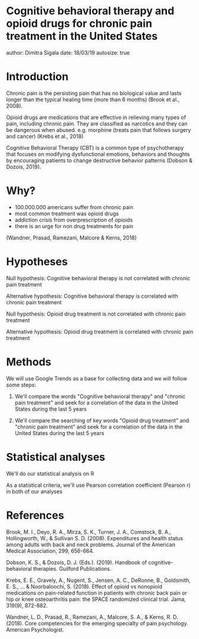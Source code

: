 Cognitive behavioral therapy and opioid drugs for chronic pain treatment in the United States
========================================================
author: Dimitra Sigala
date: 18/03/19
autosize: true

Introduction
========================================================
Chronic pain is the persisting pain that has no biological value and lasts longer than the typical healing time (more than 6 months)  (Brook et al., 2008).

Opioid drugs are medications that are effective in relieving many types of pain, including chronic pain. They are classified as narcotics and they can be dangerous when abused.
e.g. morphine (treats pain that follows surgery and cancer)
(Krebs et al., 2018)

Cognitive Behavioral Therapy (CBT) is a common type of psychotherapy that focuses on modifying dysfunctional emotions, behaviors and thoughts by encouraging patients to change destructive behavior patterns (Dobson & Dozois, 2019).

Why?
========================================================
- 100.000.000  americans suffer from chronic pain
- most common treatment was opioid drugs
- addiction crisis from overprescription of opioids
- there is an urge for non drug treatments for pain

(Wandner, Prasad, Ramezani, Malcore & Kerns, 2018)


Hypotheses
========================================================
Null hypothesis: Cognitive behavioral therapy is not correlated with chronic pain treatment

Alternative hypothesis: Cognitive behavioral therapy is correlated with chronic pain treatment



Null hypothesis: Opioid drug treatment is not correlated with chronic pain treatment

Alternative hypothesis: Opioid drug treatment is correlated with chronic pain treatment


Methods
========================================================
We will use Google Trends as a base for collecting data and we will follow some steps:

1. We'll compare the words "Cognitive behavioral therapy" and "chronic pain treatment" and seek for a correlation of the data in the United States during the last 5 years 

2. We'll compare the searching of key words "Opioid drug treatment" and "chronic pain treatment" and seek for a correlation of the data in the United States during the last 5 years


Statistical analyses
========================================================

We'll do our statistical analysis on R

As a statistical criteria, we'll use Pearson correlation coefficient (Pearson r) in both of our analyses


References
========================================================
Brook, M. I., Deyo, R. A., Mirza, S. K., Turner, J. A., Comstock, B. A., Hollingworth, W., & Sullivan S. D. (2008). Expenditures and health status among adults with back and neck problems. Journal of the American Medical Association, 299, 656-664.

Dobson, K. S., & Dozois, D. J. (Eds.). (2019). Handbook of cognitive-behavioral therapies. Guilford Publications.

Krebs, E. E., Gravely, A., Nugent, S., Jensen, A. C., DeRonne, B., Goldsmith, E. S., ... & Noorbaloochi, S. (2018). Effect of opioid vs nonopioid medications on pain-related function in patients with chronic back pain or hip or knee osteoarthritis pain: the SPACE randomized clinical trial. Jama, 319(9), 872-882.

Wandner, L. D., Prasad, R., Ramezani, A., Malcore, S. A., & Kerns, R. D. (2018). Core competencies for the emerging specialty of pain psychology. American Psychologist.
